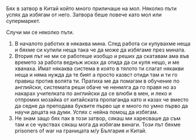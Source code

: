 Бях в затвор в Китай който много приличаше на мол. Няколко пъти успях да избягам от него. Затвора беше повече като мол или супермаркет. 

Случи ми се няколко пъти. 

1. В началото работих в някаква мина. След работа си купувахме неща и бяхме си купили неща така че да може да избягаме през мината. 
2. Втория път не ми се работеше изобщо и реших да скатавам ама във времето за работа веднъж исках да отида да си купя нещо, и ме хванаха. Имат някаква система в която в тялото ти слагат някакви неща и няма нужда да те бият а просто казвст отиди там и ти го правиш против волята ти. Пратиха ме да помагам в обучение по английски, системата реши обаче че ненмлга да го правя но аз накарах учителката по английски да се влюби в мен, и леко и отпромих мозайка от китайската пропаганда като и казах че вместо да седне да преподава буквите първо ще е много по умно първо да научи децата на думи. Успях с нейна помощ да избягам.
3. Не знам защо бях пак в този затвор, сякаш ми харесваше да съм там и се чувствах сякаш мога да избягам винаги. Този път бяхме prisoners of war на границата м/у България и Китай. 